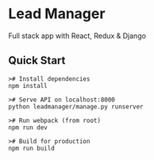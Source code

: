 # Lead Manager

Full stack app with React, Redux &amp; Django

## Quick Start

```
># Install dependencies
npm install

># Serve API on localhost:8000
python leadmanager/manage.py runserver

># Run webpack (from root)
npm run dev

># Build for production
npm run build
```
